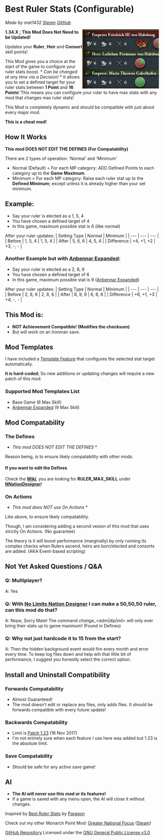 # Best Ruler Stats (Configurable)
*Made by mat1432 [Steam](https://steamcommunity.com/id/mat1432/) [GitHub](https://github.com/mat1432/)*

<img src="/thumbnail.png" style="float:right;" />

**1.34.X ; This Mod Does Not Need to be Updated!**

Updates your **Ruler**, **Heir** and **Consort** skill points!

This Mod gives you a choice at the start of the game to configure your ruler stats boost. * *Can be changed at any time via a Decision!* *
It allows you to set a defined target for your ruler stats between **1 Point** and **16 Points**!
This means you can configure your ruler to have max stats with any mod that changes max ruler stats!

This Mod is completely dynamic and should be compatible with just about every major mod.

**This is a cheat mod!**

## How It Works
**This mod DOES NOT EDIT THE DEFINES (For Compatability)**

There are 2 types of operation: 'Normal' and 'Minimum'
- Normal (Default) = For each MP category: ADD Defined Points to each category up to the **Game Maximum**.
- Minimum = For each MP category: Raise each ruler stat up to the **Defined Minimum**; except unless it is already higher than your set minimum.

## Example:
- Say your ruler is elected as a 1, 5, 4
- You have chosen a defined target of 4
- In this game, maximum possible stat is 6 (like normal)

After your ruler updates:
| Setting Type | Normal     | Minimum  |
| ---          | ---        | ---      |
| Before       | 1, 5, 4    | 1, 5, 4  |
| After        | 5, 6, 6    | 4, 5, 4  |
| Difference   | +4, +1, +2 | +3, -, - |

### Another Example but with [Anbennar Expanded](https://steamcommunity.com/sharedfiles/filedetails/?id=2422633137):
- Say your ruler is elected as a 2, 8, 6
- You have chosen a defined target of 6
- In this game, maximum possible stat is 9 ([Anbennar Expanded](https://steamcommunity.com/sharedfiles/filedetails/?id=2422633137))

After your ruler updates:
| Setting Type | Normal     | Minimum  |
| ---          | ---        | ---      |
| Before       | 2, 8, 6    | 2, 8, 6  |
| After        | 8, 9, 9    | 6, 8, 6  |
| Difference   | +6, +1, +3 | +4, -, - |

## This Mod is:
- **NOT Achievement Compatible! (Modifies the checksum)**
- But will work on an Ironman save.

## Mod Templates
I have included a [Template Feature](https://github.com/mat1432/Best-Ruler-Stats-Configurable/blob/main/Mod%20Template%20Codes.md) that configures the selected stat target automatically.

**It is hard-coded**; So new additions or updating changes will require a new patch of this mod.
### Supported Mod Templates List
- Base Game (6 Max Skill)
- [Anbennar Expanded](https://steamcommunity.com/sharedfiles/filedetails/?id=2422633137) (9 Max Skill)

## Mod Compatability
### The Defines
* *This mod DOES NOT EDIT THE DEFINES* *

Reason being, is to ensure likely compatability with other mods.
#### If you want to edit the Defines
Check the [**Wiki**](https://eu4.paradoxwikis.com/Defines), you are looking for **RULER_MAX_SKILL** under [**NNationDesigner**](https://eu4.paradoxwikis.com/Defines#NNationDesigner)!
### On Actions
* *This mod does NOT use On Actions* *

Like above, to ensure likely compatability.

Though, I am considering adding a second vesion of this mod that uses strictly On Actions. (No guarantee)

The theory is it will boost performance (marginally) by only running its complex checks when Rulers ascend, heirs are born/elected and consorts are added. (AKA Event-based scripting)

## Not Yet Asked Questions / Q&A
### Q: Multiplayer?
A: Yes
### Q: With [No Limits Nation Designer](https://steamcommunity.com/sharedfiles/filedetails/?id=1528959434) I can make a 50,50,50 ruler, can this mod do that?
A: Nope, Sorry Mate! The command *change_<adm|dip|mil>* will only ever bring their stats up to game maximum! (Found in Defines)
### Q: Why not just hardcode it to 15 from the start?
A: Then the hidden background event would fire every month and error every time. To keep log files down and help wih that little bit of performance, I suggest you honestly select the correct option.

## Install and Uninstall Compatibility
### Forwards Compatability
- Almost Guaranteed!
- The mod doesn't edit or replace any files, only adds files. It should be forwards compatible with every future update!
### Backwards Compatability
- Limit is [Patch 1.23](https://eu4.paradoxwikis.com/Patch_1.23) (16 Nov 2017)
- I'm not entirely sure when each feature I use here was added but 1.23 is the absolute limit.
### Save Compatability
- Should be safe for any active save game!

## AI
- **The AI will never use this mod or its features!**
- If a game is saved with any menu open, the AI will close it without changes.

Inspired by [Best Ruler Stats](https://steamcommunity.com/sharedfiles/filedetails/?id=625725145) by [Paragon](https://steamcommunity.com/id/paragonnnnnnn)

Check out my other Monarch Point Mod: [Greater National Focus](https://github.com/mat1432/greater_national_focus) ([Steam](https://steamcommunity.com/sharedfiles/filedetails/?id=2905801426))

[GitHub Repository](https://github.com/mat1432/Best-Ruler-Stats-Configurable)
Licensed under the [GNU General Public License v3.0](https://github.com/mat1432/Best-Ruler-Stats-Configurable/blob/main/LICENSE)
